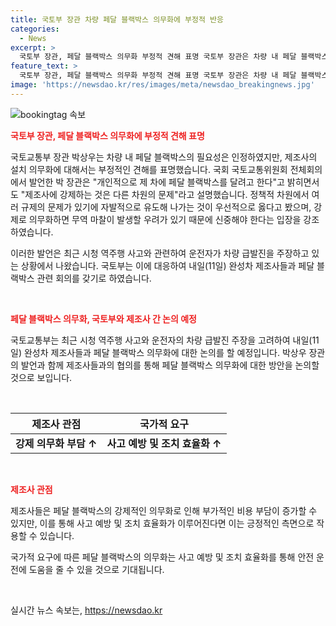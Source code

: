 ```yaml
---
title: 국토부 장관 차량 페달 블랙박스 의무화에 부정적 반응
categories:
  - News
excerpt: >
  국토부 장관, 페달 블랙박스 의무화 부정적 견해 표명 국토부 장관은 차량 내 페달 블랙박스의 필요성은 인정하나 제조사의 의무화에 반대 입장을 밝혔다. 강제 의무화는 다른 문제 발생 우려와 무역 마찰 가능성 등을 고려해 신중해야 한다고 언급했다. 최근 역주행 사고 관련하여 내일 제조사들과 관련 회의 예정이다.
feature_text: >
  국토부 장관, 페달 블랙박스 의무화 부정적 견해 표명 국토부 장관은 차량 내 페달 블랙박스의 필요성은 인정하나 제조사의 의무화에 반대 입장을 밝혔다. 강제 의무화는 다른 문제 발생 우려와 무역 마찰 가능성 등을 고려해 신중해야 한다고 언급했다. 최근 역주행 사고 관련하여 내일 제조사들과 관련 회의 예정이다.
image: 'https://newsdao.kr/res/images/meta/newsdao_breakingnews.jpg'
---
```


<p><img src="https://newsdao.kr/res/images/meta/newsdao_breakingnews.jpg" alt="bookingtag 속보" /></p>

<p><b><span style="color: #ee2323;">국토부 장관, 페달 블랙박스 의무화에 부정적 견해 표명</span></b></p>

<p>국토교통부 장관 박상우는 차량 내 페달 블랙박스의 필요성은 인정하였지만, 제조사의 설치 의무화에 대해서는 부정적인 견해를 표명했습니다. 국회 국토교통위원회 전체회의에서 발언한 박 장관은 "개인적으로 제 차에 페달 블랙박스를 달려고 한다"고 밝히면서도 "제조사에 강제하는 것은 다른 차원의 문제"라고 설명했습니다. 정책적 차원에서 여러 규제의 문제가 있기에 자발적으로 유도해 나가는 것이 우선적으로 옳다고 봤으며, 강제로 의무화하면 무역 마찰이 발생할 우려가 있기 때문에 신중해야 한다는 입장을 강조하였습니다.</p>

<p>이러한 발언은 최근 시청 역주행 사고와 관련하여 운전자가 차량 급발진을 주장하고 있는 상황에서 나왔습니다. 국토부는 이에 대응하여 내일(11일) 완성차 제조사들과 페달 블랙박스 관련 회의를 갖기로 하였습니다. </p>

<p data-ke-size="size16">&nbsp;</p>

<p><b><span style="color: #ee2323;">페달 블랙박스 의무화, 국토부와 제조사 간 논의 예정</span></b></p>

<p>국토교통부는 최근 시청 역주행 사고와 운전자의 차량 급발진 주장을 고려하여 내일(11일) 완성차 제조사들과 페달 블랙박스 의무화에 대한 논의를 할 예정입니다. 박상우 장관의 발언과 함께 제조사들과의 협의를 통해 페달 블랙박스 의무화에 대한 방안을 논의할 것으로 보입니다.</p>

<p data-ke-size="size16">&nbsp;</p>

<table>
<thead>
    <tr>
        <th>제조사 관점</th>
        <th>국가적 요구</th>
    </tr>
</thead>
<tbody>
    <tr>
        <td style="text-align: center; height: 17px;"><b>강제 의무화 부담 ↑</b></td>
        <td style="text-align: center; height: 17px;"><b>사고 예방 및 조치 효율화 ↑</b></td>
    </tr>
</tbody>
</table>

<p data-ke-size="size16">&nbsp;</p>

<p><b><span style="color: #ee2323;">제조사 관점</span></b></p>

<p>제조사들은 페달 블랙박스의 강제적인 의무화로 인해 부가적인 비용 부담이 증가할 수 있지만, 이를 통해 사고 예방 및 조치 효율화가 이루어진다면 이는 긍정적인 측면으로 작용할 수 있습니다.</p>

<p>국가적 요구에 따른 페달 블랙박스의 의무화는 사고 예방 및 조치 효율화를 통해 안전 운전에 도움을 줄 수 있을 것으로 기대됩니다.</p>

<p data-ke-size="size16">&nbsp;</p>
실시간 뉴스 속보는, <a href="https://newsdao.kr" rel="dofollow">https://newsdao.kr</a>


